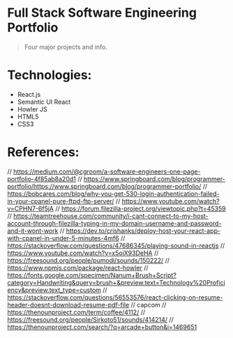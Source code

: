 # Full Stack Software Engineering Portfolio

> Four major projects and info.

# Technologies:
- React.js
- Semantic UI React
- Howler JS
- HTML5
- CSS3


# References:
// https://medium.com/@cgroom/a-software-engineers-one-page-portfolio-4f85ab8a20d1
// https://www.springboard.com/blog/programmer-portfolio/https://www.springboard.com/blog/programmer-portfolio/
// https://bobcares.com/blog/why-you-get-530-login-authentication-failed-in-your-cpanel-pure-ftpd-ftp-server/
// https://www.youtube.com/watch?v=CPHN7-6f5jA
// https://forum.filezilla-project.org/viewtopic.php?t=45359
// https://teamtreehouse.com/community/i-cant-connect-to-my-host-account-through-filezilla-typing-in-my-domain-username-and-password-and-it-wont-work
// https://dev.to/crishanks/deploy-host-your-react-app-with-cpanel-in-under-5-minutes-4mf6
// https://stackoverflow.com/questions/47686345/playing-sound-in-reactjs
// https://www.youtube.com/watch?v=x5oiX93DeHA
// https://freesound.org/people/pumodi/sounds/150222/
// https://www.npmjs.com/package/react-howler
// https://fonts.google.com/specimen/Nanum+Brush+Script?category=Handwriting&query=brush+&preview.text=Technology%20Proficiency&preview.text_type=custom
// https://stackoverflow.com/questions/56553576/react-clicking-on-resume-header-doesnt-download-resume-pdf-file
// capcom
// https://thenounproject.com/term/coffee/4112/
// https://freesound.org/people/Sirkoto51/sounds/414214/
// https://thenounproject.com/search/?q=arcade+button&i=1469651